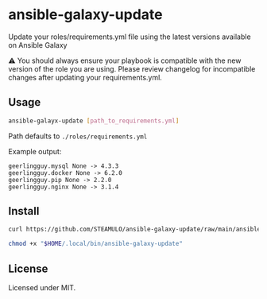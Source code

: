 # ansible-galaxy-update

Update your roles/requirements.yml file using the latest versions available on Ansible Galaxy

:warning: You should always ensure your playbook is compatible with the new
version of the role you are using. Please review changelog for incompatible
changes after updating your requirements.yml.

## Usage

```bash
ansible-galayx-update [path_to_requirements.yml]
```

Path defaults to `./roles/requirements.yml`

Example output:

```
geerlingguy.mysql None -> 4.3.3
geerlingguy.docker None -> 6.2.0
geerlingguy.pip None -> 2.2.0
geerlingguy.nginx None -> 3.1.4
```

## Install

```bash
curl https://github.com/STEAMULO/ansible-galaxy-update/raw/main/ansible-galaxy-update --output "$HOME/.local/bin/ansible-galaxy-update"

chmod +x "$HOME/.local/bin/ansible-galaxy-update"
```

## License

Licensed under MIT.
